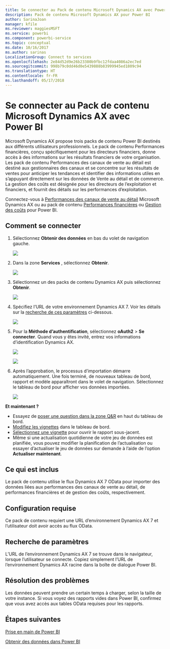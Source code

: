 ```yaml
---
title: Se connecter au Pack de contenu Microsoft Dynamics AX avec Power BI
description: Pack de contenu Microsoft Dynamics AX pour Power BI
author: SarinaJoan
manager: kfile
ms.reviewer: maggiesMSFT
ms.service: powerbi
ms.component: powerbi-service
ms.topic: conceptual
ms.date: 10/16/2017
ms.author: sarinas
LocalizationGroup: Connect to services
ms.openlocfilehash: 2e84d52d9e26b23380b9fbc12fdaa4086a2ec7ed
ms.sourcegitcommit: 998b79c0dd46d0e5439888b83999945ed1809c94
ms.translationtype: HT
ms.contentlocale: fr-FR
ms.lasthandoff: 05/17/2018
---
```

# <a name="connect-to-microsoft-dynamics-ax-content-pack-with-power-bi"></a>Se connecter au Pack de contenu Microsoft Dynamics AX avec Power BI
Microsoft Dynamics AX propose trois packs de contenu Power BI destinés aux différents utilisateurs professionnels. Le pack de contenu Performances financières, conçu spécifiquement pour les directeurs financiers, donne accès à des informations sur les résultats financiers de votre organisation. Les pack de contenu Performances des canaux de vente au détail est destiné aux gestionnaires des canaux et se concentre sur les résultats de ventes pour anticiper les tendances et identifier des informations utiles en s’appuyant directement sur les données de Vente au détail et de commerce. La gestion des coûts est désignée pour les directeurs de l’exploitation et financiers, et fournit des détails sur les performances d’exploitation.

Connectez-vous à [Performances des canaux de vente au détail](https://app.powerbi.com/getdata/services/dynamics-ax-retail-channel-performance) Microsoft Dynamics AX ou au pack de contenu [Performances financières](https://app.powerbi.com/getdata/services/dynamics-ax-financial-performance) ou [Gestion des coûts](https://app.powerbi.com/getdata/services/dynamics-ax-cost-management) pour Power BI.

## <a name="how-to-connect"></a>Comment se connecter
1. Sélectionnez **Obtenir des données** en bas du volet de navigation gauche.
   
   ![](media/service-connect-to-microsoft-dynamics-ax/getdata.png)
2. Dans la zone **Services** , sélectionnez **Obtenir**.
   
   ![](media/service-connect-to-microsoft-dynamics-ax/services.png)
3. Sélectionnez un des packs de contenu Dynamics AX puis sélectionnez **Obtenir**.
   
   ![](media/service-connect-to-microsoft-dynamics-ax/mdax.png)
4. Spécifiez l’URL de votre environnement Dynamics AX 7. Voir les détails sur la [recherche de ces paramètres](#FindingParams) ci-dessous.
   
   ![](media/service-connect-to-microsoft-dynamics-ax/params.png)
5. Pour la **Méthode d’authentification**, sélectionnez **oAuth2** \> **Se connecter**. Quand vous y êtes invité, entrez vos informations d’identification Dynamics AX.
   
    ![](media/service-connect-to-microsoft-dynamics-ax/creds.png)
   
    ![](media/service-connect-to-microsoft-dynamics-ax/creds2.png)
6. Après l’approbation, le processus d’importation démarre automatiquement. Une fois terminé, de nouveaux tableau de bord, rapport et modèle apparaîtront dans le volet de navigation. Sélectionnez le tableau de bord pour afficher vos données importées.
   
     ![](media/service-connect-to-microsoft-dynamics-ax/dashboard.png)

**Et maintenant ?**

* Essayez de [poser une question dans la zone Q&R](power-bi-q-and-a.md) en haut du tableau de bord.
* [Modifiez les vignettes](service-dashboard-edit-tile.md) dans le tableau de bord.
* [Sélectionnez une vignette](service-dashboard-tiles.md) pour ouvrir le rapport sous-jacent.
* Même si une actualisation quotidienne de votre jeu de données est planifiée, vous pouvez modifier la planification de l’actualisation ou essayer d’actualiser le jeu de données sur demande à l’aide de l’option **Actualiser maintenant**.

## <a name="whats-included"></a>Ce qui est inclus
Le pack de contenu utilise le flux Dynamics AX 7 OData pour importer des données liées aux performances des canaux de vente au détail, de performances financières et de gestion des coûts, respectivement.

## <a name="system-requirements"></a>Configuration requise
Ce pack de contenu requiert une URL d’environnement Dynamics AX 7 et l’utilisateur doit avoir accès au flux OData.

## <a name="finding-parameters"></a>Recherche de paramètres
<a name="FindingParams"></a>

L’URL de l’environnement Dynamics AX 7 se trouve dans le navigateur, lorsque l’utilisateur se connecte. Copiez simplement l’URL de l’environnement Dynamics AX racine dans la boîte de dialogue Power BI.

## <a name="troubleshooting"></a>Résolution des problèmes
Les données peuvent prendre un certain temps à charger, selon la taille de votre instance. Si vous voyez des rapports vides dans Power BI, confirmez que vous avez accès aux tables OData requises pour les rapports.

## <a name="next-steps"></a>Étapes suivantes
[Prise en main de Power BI](service-get-started.md)

[Obtenir des données dans Power BI](service-get-data.md)


